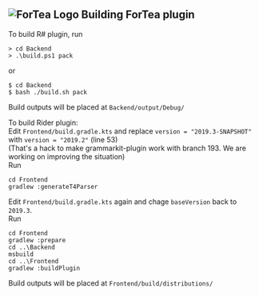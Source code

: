 ﻿![ForTea Logo](https://raw.github.com/MrJul/ForTea/master/Logo/ForTea%2032x32.png "ForTea Logo") Building ForTea plugin
--------------
To build R# plugin, run
```
> cd Backend
> .\build.ps1 pack
```
or
```
$ cd Backend
$ bash ./build.sh pack
```
Build outputs will be placed at `Backend/output/Debug/`

To build Rider plugin:  
Edit `Frontend/build.gradle.kts` and replace `version = "2019.3-SNAPSHOT"` with `version = "2019.2"` (line 53)  
(That's a hack to make grammarkit-plugin work with branch 193. We are working on improving the situation)  
Run  
```
cd Frontend
gradlew :generateT4Parser
```
Edit `Frontend/build.gradle.kts` again and chage `baseVersion` back to `2019.3`.  
Run  
```
cd Frontend
gradlew :prepare
cd ..\Backend
msbuild
cd ..\Frontend
gradlew :buildPlugin
```
Build outputs will be placed at `Frontend/build/distributions/`

